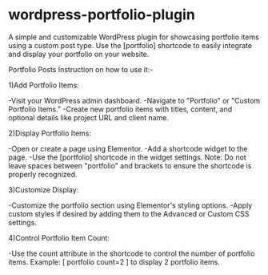 # wordpress-portfolio-plugin
A simple and customizable WordPress plugin for showcasing portfolio items using a custom post type. Use the [portfolio] shortcode to easily integrate and display your portfolio on your website.


Portfolio Posts Instruction on how to use it:-

1)Add Portfolio Items:

-Visit your WordPress admin dashboard.
-Navigate to "Portfolio" or "Custom Portfolio Items."
-Create new portfolio items with titles, content, and optional details like project URL and client name.

2)Display Portfolio Items:

-Open or create a page using Elementor.
-Add a shortcode widget to the page.
-Use the [portfolio] shortcode in the widget settings.
Note: Do not leave spaces between "portfolio" and brackets to ensure the shortcode is properly recognized.

3)Customize Display:

-Customize the portfolio section using Elementor's styling options.
-Apply custom styles if desired by adding them to the Advanced or Custom CSS settings.

4)Control Portfolio Item Count:

-Use the count attribute in the shortcode to control the number of portfolio items.
Example: [ portfolio count=2 ] to display 2 portfolio items.
